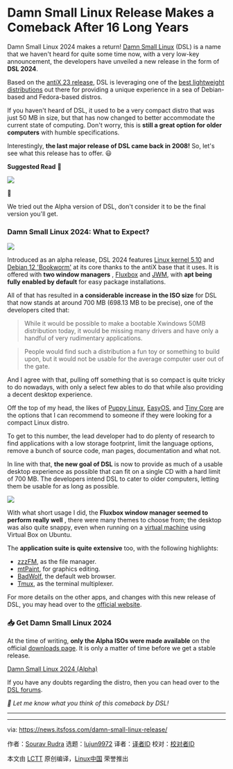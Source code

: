 [#]: subject: "Damn Small Linux Release Makes a Comeback After 16 Long Years"
[#]: via: "https://news.itsfoss.com/damn-small-linux-release/"
[#]: author: "Sourav Rudra https://news.itsfoss.com/author/sourav/"
[#]: collector: "lujun9972/lctt-scripts-1705972010"
[#]: translator: " "
[#]: reviewer: " "
[#]: publisher: " "
[#]: url: " "

Damn Small Linux Release Makes a Comeback After 16 Long Years
======
Damn Small Linux 2024 makes a return!
[Damn Small Linux][1] (DSL) is a name that we haven't heard for quite some time now, with a very low-key announcement, the developers have unveiled a new release in the form of **DSL 2024**.

Based on the [antiX 23 release][2], DSL is leveraging one of the [best lightweight distributions][3] out there for providing a unique experience in a sea of Debian-based and Fedora-based distros.

If you haven't heard of DSL, it used to be a very compact distro that was just 50 MB in size, but that has now changed to better accommodate the current state of computing. Don't worry, this is **still a great option for older computers** with humble specifications.

Interestingly, **the last major release of DSL came back in 2008!** So, let's see what this release has to offer. 😃

**Suggested Read** 📖

![][4]

🚧

We tried out the Alpha version of DSL, don't consider it to be the final version you'll get.

### Damn Small Linux 2024: What to Expect?

![][5]

Introduced as an alpha release, DSL 2024 features [Linux kernel 5.10][6] and [Debian 12 'Bookworm'][7] at its core thanks to the antiX base that it uses. It is offered with **two window managers** , [Fluxbox][8] and [JWM][9], with **apt being fully enabled by default** for easy package installations.

All of that has resulted in **a considerable increase in the ISO size** for DSL that now stands at around 700 MB (698.13 MB to be precise), one of the developers cited that:

> While it would be possible to make a bootable Xwindows 50MB distribution today, it would be missing many drivers and have only a handful of very rudimentary applications.

> People would find such a distribution a fun toy or something to build upon, but it would not be usable for the average computer user out of the gate.

And I agree with that, pulling off something that is so compact is quite tricky to do nowadays, with only a select few ables to do that while also providing a decent desktop experience.

Off the top of my head, the likes of [Puppy Linux][10], [EasyOS][11], and [Tiny Core][12] are the options that I can recommend to someone if they were looking for a compact Linux distro.

To get to this number, the lead developer had to do plenty of research to find applications with a low storage footprint, limit the language options, remove a bunch of source code, man pages, documentation and what not.

In line with that, **the new goal of DSL** is now to provide as much of a usable desktop experience as possible that can fit on a single CD with a hard limit of 700 MB. The developers intend DSL to cater to older computers, letting them be usable for as long as possible.

![][13]

With what short usage I did, the **Fluxbox window manager seemed to perform really well** , there were many themes to choose from; the desktop was also quite snappy, even when running on a [virtual machine][14] using Virtual Box on Ubuntu.

The **application suite is quite extensive** too, with the following highlights:

  * [zzzFM][15], as the file manager.
  * [mtPaint][16], for graphics editing.
  * [BadWolf][17], the default web browser.
  * [Tmux][18], as the terminal multiplexer.



For more details on the other apps, and changes with this new release of DSL, you may head over to the [official website][1].

### 📥 Get Damn Small Linux 2024

At the time of writing, **only the Alpha ISOs were made available** on the official [downloads page][19]. It is only a matter of time before we get a stable release.

[Damn Small Linux 2024 (Alpha)][19]

If you have any doubts regarding the distro, then you can head over to the [DSL forums][20].

_💬 Let me know what you think of this comeback by DSL!_

* * *

--------------------------------------------------------------------------------

via: https://news.itsfoss.com/damn-small-linux-release/

作者：[Sourav Rudra][a]
选题：[lujun9972][b]
译者：[译者ID](https://github.com/译者ID)
校对：[校对者ID](https://github.com/校对者ID)

本文由 [LCTT](https://github.com/LCTT/TranslateProject) 原创编译，[Linux中国](https://linux.cn/) 荣誉推出

[a]: https://news.itsfoss.com/author/sourav/
[b]: https://github.com/lujun9972
[1]: https://www.damnsmalllinux.org/
[2]: https://antixlinux.com/antix-23-released/
[3]: https://itsfoss.com/lightweight-linux-beginners/
[4]: https://itsfoss.com/content/images/size/w256h256/2022/12/android-chrome-192x192.png
[5]: https://news.itsfoss.com/content/images/2024/02/Damn_Small_Linux_a.jpg
[6]: https://news.itsfoss.com/kernel-5-10-release/
[7]: https://news.itsfoss.com/debian-12-release/
[8]: http://fluxbox.org/
[9]: https://en.wikipedia.org/wiki/JWM
[10]: https://puppylinux-woof-ce.github.io/
[11]: https://news.itsfoss.com/easyos/
[12]: http://tinycorelinux.net/
[13]: https://news.itsfoss.com/content/images/2024/02/Damn_Small_Linux_b-1.jpg
[14]: https://itsfoss.com/virtual-machine/
[15]: https://gitlab.com/antix-contribs/zzzfm
[16]: https://mtpaint.sourceforge.net/
[17]: https://hacktivis.me/projects/badwolf
[18]: https://github.com/tmux/tmux
[19]: https://www.damnsmalllinux.org/2024-download.html
[20]: https://www.damnsmalllinux.org/forums/

